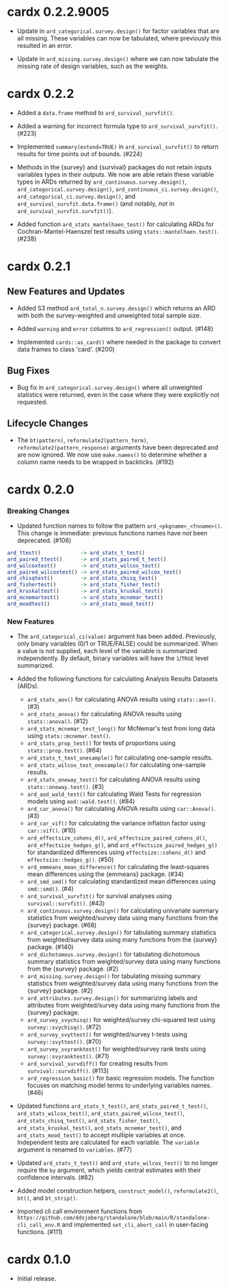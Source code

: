 # cardx 0.2.2.9005

* Update in `ard_categorical.survey.design()` for factor variables that are all missing. These variables can now be tabulated, where previously this resulted in an error. 

* Update in `ard_missing.survey.design()` where we can now tabulate the missing rate of design variables, such as the weights.

# cardx 0.2.2

* Added a `data.frame` method to `ard_survival_survfit()`.

* Added a warning for incorrect formula type to `ard_survival_survfit()`. (#223)

* Implemented `summary(extend=TRUE)` in `ard_survival_survfit()` to return results for time points out of bounds. (#224)

* Methods in the {survey} and {survival} packages do not retain inputs variables types in their outputs. We now are able retain these variable types in ARDs returned by `ard_continuous.survey.design()`, `ard_categorical.survey.design()`, `ard_continuous_ci.survey.design()`, `ard_categorical_ci.survey.design()`, and `ard_survival_survfit.data.frame()` (and notably, _not_ in `ard_survival_survfit.survfit()`).

* Added function `ard_stats_mantelhaen_test()` for calculating ARDs for Cochran-Mantel-Haenszel test results using `stats::mantelhaen.test()`. (#238)

# cardx 0.2.1

## New Features and Updates

* Added S3 method `ard_total_n.survey.design()` which returns an ARD with both the survey-weighted and unweighted total sample size.

* Added `warning` and `error` columns to `ard_regression()` output. (#148)

* Implemented `cards::as_card()` where needed in the package to convert data frames to class 'card'. (#200)

## Bug Fixes

* Bug fix in `ard_categorical.survey.design()` where all unweighted statistics were returned, even in the case where they were explicitly not requested.

## Lifecycle Changes

* The `bt(pattern)`, `reformulate2(pattern_term)`, `reformulate2(pattern_response)` arguments have been deprecated and are now ignored. We now use `make.names()` to determine whether a column name needs to be wrapped in backticks. (#192)

# cardx 0.2.0

### Breaking Changes

* Updated function names to follow the pattern `ard_<pkgname>_<fnname>()`. This change is immediate: previous functions names have _not_ been deprecated. (#106)

```r
ard_ttest()             -> ard_stats_t_test()
ard_paired_ttest()      -> ard_stats_paired_t_test()
ard_wilcoxtest()        -> ard_stats_wilcox_test()
ard_paired_wilcoxtest() -> ard_stats_paired_wilcox_test()
ard_chisqtest()         -> ard_stats_chisq_test()
ard_fishertest()        -> ard_stats_fisher_test()
ard_kruskaltest()       -> ard_stats_kruskal_test()
ard_mcnemartest()       -> ard_stats_mcnemar_test()
ard_moodtest()          -> ard_stats_mood_test()
```

### New Features

* The `ard_categorical_ci(value)` argument has been added. Previously, only binary variables (0/1 or TRUE/FALSE) could be summarized. When a value is not supplied, each level of the variable is summarized independently. By default, binary variables will have the `1`/`TRUE` level summarized.

* Added the following functions for calculating Analysis Results Datasets (ARDs).
  - `ard_stats_aov()` for calculating ANOVA results using `stats::aov()`. (#3)
  - `ard_stats_anova()` for calculating ANOVA results using `stats::anova()`. (#12) 
  - `ard_stats_mcnemar_test_long()` for McNemar's test from long data using `stats::mcnemar.test()`. 
  - `ard_stats_prop_test()` for tests of proportions using `stats::prop.test()`. (#64)
  - `ard_stats_t_test_onesample()` for calculating one-sample results.
  - `ard_stats_wilcox_test_onesample()` for calculating one-sample results.
  - `ard_stats_oneway_test()` for calculating ANOVA results using `stats::oneway.test()`. (#3)
  - `ard_aod_wald_test()` for calculating Wald Tests for regression models using `aod::wald.test()`. (#84)
  - `ard_car_anova()` for calculating ANOVA results using `car::Anova()`. (#3)
  - `ard_car_vif()` for calculating the variance inflation factor using `car::vif()`. (#10)
  - `ard_effectsize_cohens_d()`, `ard_effectsize_paired_cohens_d()`, `ard_effectsize_hedges_g()`, and `ard_effectsize_paired_hedges_g()` for standardized differences using `effectsize::cohens_d()` and `effectsize::hedges_g()`. (#50)
  - `ard_emmeans_mean_difference()` for calculating the least-squares mean differences using the {emmeans} package. (#34)
  - `ard_smd_smd()` for calculating standardized mean differences using `smd::smd()`. (#4)
  - `ard_survival_survfit()` for survival analyses using `survival::survfit()`. (#43)
  - `ard_continuous.survey.design()` for calculating univariate summary statistics from weighted/survey data using many functions from the {survey} package. (#68)
  - `ard_categorical.survey.design()` for tabulating summary statistics from weighted/survey data using many functions from the {survey} package. (#140)
  - `ard_dichotomous.survey.design()` for tabulating dichotomous summary statistics from weighted/survey data using many functions from the {survey} package. (#2)
  - `ard_missing.survey.design()` for tabulating missing summary statistics from weighted/survey data using many functions from the {survey} package. (#2)
  - `ard_attributes.survey.design()` for summarizing labels and attributes from weighted/survey data using many functions from the {survey} package.
  - `ard_survey_svychisq()` for weighted/survey chi-squared test using `survey::svychisq()`. (#72)
  - `ard_survey_svyttest()` for weighted/survey t-tests using `survey::svyttest()`. (#70)
  - `ard_survey_svyranktest()` for weighted/survey rank tests using `survey::svyranktest()`. (#71)
  - `ard_survival_survdiff()` for creating results from `survival::survdiff()`. (#113)
  - `ard_regression_basic()` for basic regression models. The function focuses on matching model terms to underlying variables names. (#46)

* Updated functions `ard_stats_t_test()`, `ard_stats_paired_t_test()`, `ard_stats_wilcox_test()`, `ard_stats_paired_wilcox_test()`, `ard_stats_chisq_test()`, `ard_stats_fisher_test()`, `ard_stats_kruskal_test()`, `ard_stats_mcnemar_test()`, and `ard_stats_mood_test()` to accept multiple variables at once. Independent tests are calculated for each variable. The `variable` argument is renamed to `variables`. (#77)

* Updated `ard_stats_t_test()` and `ard_stats_wilcox_test()` to no longer require the `by` argument, which yields central estimates with their confidence intervals. (#82)

* Added model construction helpers, `construct_model()`, `reformulate2()`, `bt()`, and `bt_strip()`.

* Imported cli call environment functions from `https://github.com/ddsjoberg/standalone/blob/main/R/standalone-cli_call_env.R` and implemented `set_cli_abort_call` in user-facing functions. (#111)

# cardx 0.1.0

* Initial release.
